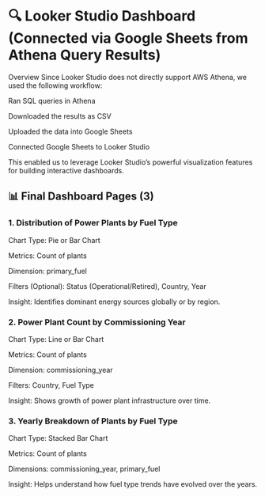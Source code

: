 # 🔍 Looker Studio Dashboard (Connected via Google Sheets from Athena Query Results)
Overview
Since Looker Studio does not directly support AWS Athena, we used the following workflow:

Ran SQL queries in Athena

Downloaded the results as CSV

Uploaded the data into Google Sheets

Connected Google Sheets to Looker Studio

This enabled us to leverage Looker Studio’s powerful visualization features for building interactive dashboards.

## 📊 Final Dashboard Pages (3)
### 1. Distribution of Power Plants by Fuel Type
Chart Type: Pie or Bar Chart

Metrics: Count of plants

Dimension: primary_fuel

Filters (Optional): Status (Operational/Retired), Country, Year

Insight: Identifies dominant energy sources globally or by region.

### 2. Power Plant Count by Commissioning Year
Chart Type: Line or Bar Chart

Metrics: Count of plants

Dimension: commissioning_year

Filters: Country, Fuel Type

Insight: Shows growth of power plant infrastructure over time.

### 3. Yearly Breakdown of Plants by Fuel Type
Chart Type: Stacked Bar Chart

Metrics: Count of plants

Dimensions: commissioning_year, primary_fuel

Insight: Helps understand how fuel type trends have evolved over the years.


